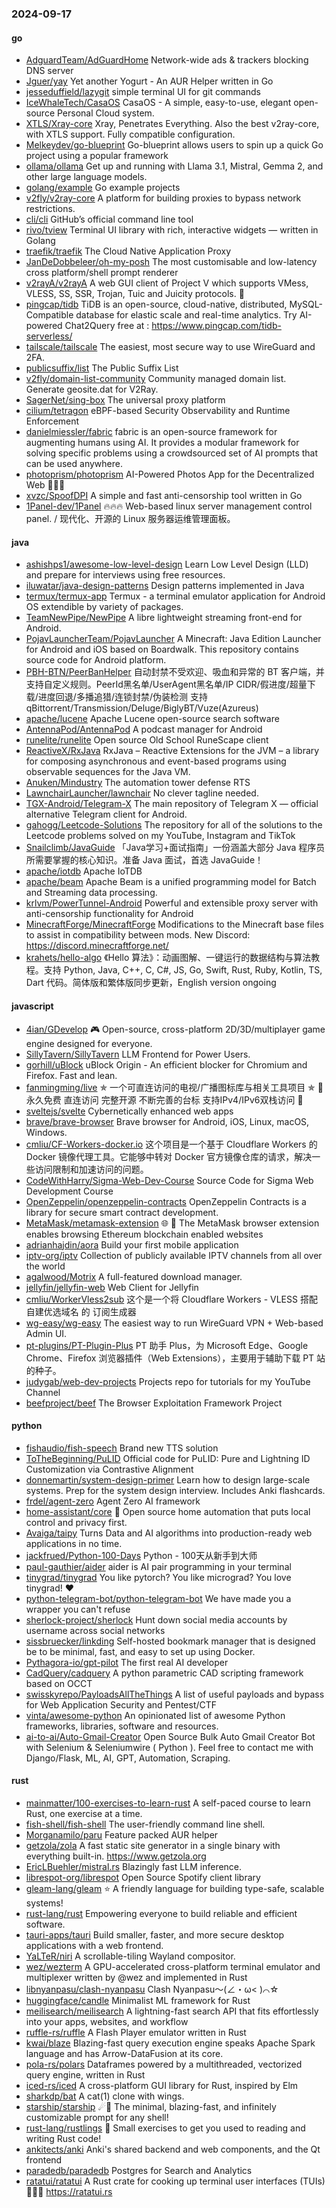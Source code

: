 ### 2024-09-17

#### go
* [AdguardTeam/AdGuardHome](https://github.com/AdguardTeam/AdGuardHome) Network-wide ads & trackers blocking DNS server
* [Jguer/yay](https://github.com/Jguer/yay) Yet another Yogurt - An AUR Helper written in Go
* [jesseduffield/lazygit](https://github.com/jesseduffield/lazygit) simple terminal UI for git commands
* [IceWhaleTech/CasaOS](https://github.com/IceWhaleTech/CasaOS) CasaOS - A simple, easy-to-use, elegant open-source Personal Cloud system.
* [XTLS/Xray-core](https://github.com/XTLS/Xray-core) Xray, Penetrates Everything. Also the best v2ray-core, with XTLS support. Fully compatible configuration.
* [Melkeydev/go-blueprint](https://github.com/Melkeydev/go-blueprint) Go-blueprint allows users to spin up a quick Go project using a popular framework
* [ollama/ollama](https://github.com/ollama/ollama) Get up and running with Llama 3.1, Mistral, Gemma 2, and other large language models.
* [golang/example](https://github.com/golang/example) Go example projects
* [v2fly/v2ray-core](https://github.com/v2fly/v2ray-core) A platform for building proxies to bypass network restrictions.
* [cli/cli](https://github.com/cli/cli) GitHub’s official command line tool
* [rivo/tview](https://github.com/rivo/tview) Terminal UI library with rich, interactive widgets — written in Golang
* [traefik/traefik](https://github.com/traefik/traefik) The Cloud Native Application Proxy
* [JanDeDobbeleer/oh-my-posh](https://github.com/JanDeDobbeleer/oh-my-posh) The most customisable and low-latency cross platform/shell prompt renderer
* [v2rayA/v2rayA](https://github.com/v2rayA/v2rayA) A web GUI client of Project V which supports VMess, VLESS, SS, SSR, Trojan, Tuic and Juicity protocols. 🚀
* [pingcap/tidb](https://github.com/pingcap/tidb) TiDB is an open-source, cloud-native, distributed, MySQL-Compatible database for elastic scale and real-time analytics. Try AI-powered Chat2Query free at : https://www.pingcap.com/tidb-serverless/
* [tailscale/tailscale](https://github.com/tailscale/tailscale) The easiest, most secure way to use WireGuard and 2FA.
* [publicsuffix/list](https://github.com/publicsuffix/list) The Public Suffix List
* [v2fly/domain-list-community](https://github.com/v2fly/domain-list-community) Community managed domain list. Generate geosite.dat for V2Ray.
* [SagerNet/sing-box](https://github.com/SagerNet/sing-box) The universal proxy platform
* [cilium/tetragon](https://github.com/cilium/tetragon) eBPF-based Security Observability and Runtime Enforcement
* [danielmiessler/fabric](https://github.com/danielmiessler/fabric) fabric is an open-source framework for augmenting humans using AI. It provides a modular framework for solving specific problems using a crowdsourced set of AI prompts that can be used anywhere.
* [photoprism/photoprism](https://github.com/photoprism/photoprism) AI-Powered Photos App for the Decentralized Web 🌈💎✨
* [xvzc/SpoofDPI](https://github.com/xvzc/SpoofDPI) A simple and fast anti-censorship tool written in Go
* [1Panel-dev/1Panel](https://github.com/1Panel-dev/1Panel) 🔥🔥🔥 Web-based linux server management control panel. / 现代化、开源的 Linux 服务器运维管理面板。

#### java
* [ashishps1/awesome-low-level-design](https://github.com/ashishps1/awesome-low-level-design) Learn Low Level Design (LLD) and prepare for interviews using free resources.
* [iluwatar/java-design-patterns](https://github.com/iluwatar/java-design-patterns) Design patterns implemented in Java
* [termux/termux-app](https://github.com/termux/termux-app) Termux - a terminal emulator application for Android OS extendible by variety of packages.
* [TeamNewPipe/NewPipe](https://github.com/TeamNewPipe/NewPipe) A libre lightweight streaming front-end for Android.
* [PojavLauncherTeam/PojavLauncher](https://github.com/PojavLauncherTeam/PojavLauncher) A Minecraft: Java Edition Launcher for Android and iOS based on Boardwalk. This repository contains source code for Android platform.
* [PBH-BTN/PeerBanHelper](https://github.com/PBH-BTN/PeerBanHelper) 自动封禁不受欢迎、吸血和异常的 BT 客户端，并支持自定义规则。PeerId黑名单/UserAgent黑名单/IP CIDR/假进度/超量下载/进度回退/多播追猎/连锁封禁/伪装检测 支持 qBittorrent/Transmission/Deluge/BiglyBT/Vuze(Azureus)
* [apache/lucene](https://github.com/apache/lucene) Apache Lucene open-source search software
* [AntennaPod/AntennaPod](https://github.com/AntennaPod/AntennaPod) A podcast manager for Android
* [runelite/runelite](https://github.com/runelite/runelite) Open source Old School RuneScape client
* [ReactiveX/RxJava](https://github.com/ReactiveX/RxJava) RxJava – Reactive Extensions for the JVM – a library for composing asynchronous and event-based programs using observable sequences for the Java VM.
* [Anuken/Mindustry](https://github.com/Anuken/Mindustry) The automation tower defense RTS
* [LawnchairLauncher/lawnchair](https://github.com/LawnchairLauncher/lawnchair) No clever tagline needed.
* [TGX-Android/Telegram-X](https://github.com/TGX-Android/Telegram-X) The main repository of Telegram X — official alternative Telegram client for Android.
* [gahogg/Leetcode-Solutions](https://github.com/gahogg/Leetcode-Solutions) The repository for all of the solutions to the Leetcode problems solved on my YouTube, Instagram and TikTok
* [Snailclimb/JavaGuide](https://github.com/Snailclimb/JavaGuide) 「Java学习+面试指南」一份涵盖大部分 Java 程序员所需要掌握的核心知识。准备 Java 面试，首选 JavaGuide！
* [apache/iotdb](https://github.com/apache/iotdb) Apache IoTDB
* [apache/beam](https://github.com/apache/beam) Apache Beam is a unified programming model for Batch and Streaming data processing.
* [krlvm/PowerTunnel-Android](https://github.com/krlvm/PowerTunnel-Android) Powerful and extensible proxy server with anti-censorship functionality for Android
* [MinecraftForge/MinecraftForge](https://github.com/MinecraftForge/MinecraftForge) Modifications to the Minecraft base files to assist in compatibility between mods. New Discord: https://discord.minecraftforge.net/
* [krahets/hello-algo](https://github.com/krahets/hello-algo) 《Hello 算法》：动画图解、一键运行的数据结构与算法教程。支持 Python, Java, C++, C, C#, JS, Go, Swift, Rust, Ruby, Kotlin, TS, Dart 代码。简体版和繁体版同步更新，English version ongoing

#### javascript
* [4ian/GDevelop](https://github.com/4ian/GDevelop) 🎮 Open-source, cross-platform 2D/3D/multiplayer game engine designed for everyone.
* [SillyTavern/SillyTavern](https://github.com/SillyTavern/SillyTavern) LLM Frontend for Power Users.
* [gorhill/uBlock](https://github.com/gorhill/uBlock) uBlock Origin - An efficient blocker for Chromium and Firefox. Fast and lean.
* [fanmingming/live](https://github.com/fanmingming/live) ✯ 一个可直连访问的电视/广播图标库与相关工具项目 ✯ 🔕 永久免费 直连访问 完整开源 不断完善的台标 支持IPv4/IPv6双栈访问 🔕
* [sveltejs/svelte](https://github.com/sveltejs/svelte) Cybernetically enhanced web apps
* [brave/brave-browser](https://github.com/brave/brave-browser) Brave browser for Android, iOS, Linux, macOS, Windows.
* [cmliu/CF-Workers-docker.io](https://github.com/cmliu/CF-Workers-docker.io) 这个项目是一个基于 Cloudflare Workers 的 Docker 镜像代理工具。它能够中转对 Docker 官方镜像仓库的请求，解决一些访问限制和加速访问的问题。
* [CodeWithHarry/Sigma-Web-Dev-Course](https://github.com/CodeWithHarry/Sigma-Web-Dev-Course) Source Code for Sigma Web Development Course
* [OpenZeppelin/openzeppelin-contracts](https://github.com/OpenZeppelin/openzeppelin-contracts) OpenZeppelin Contracts is a library for secure smart contract development.
* [MetaMask/metamask-extension](https://github.com/MetaMask/metamask-extension) 🌐 🔌 The MetaMask browser extension enables browsing Ethereum blockchain enabled websites
* [adrianhajdin/aora](https://github.com/adrianhajdin/aora) Build your first mobile application
* [iptv-org/iptv](https://github.com/iptv-org/iptv) Collection of publicly available IPTV channels from all over the world
* [agalwood/Motrix](https://github.com/agalwood/Motrix) A full-featured download manager.
* [jellyfin/jellyfin-web](https://github.com/jellyfin/jellyfin-web) Web Client for Jellyfin
* [cmliu/WorkerVless2sub](https://github.com/cmliu/WorkerVless2sub) 这个是一个将 Cloudflare Workers - VLESS 搭配 自建优选域名 的 订阅生成器
* [wg-easy/wg-easy](https://github.com/wg-easy/wg-easy) The easiest way to run WireGuard VPN + Web-based Admin UI.
* [pt-plugins/PT-Plugin-Plus](https://github.com/pt-plugins/PT-Plugin-Plus) PT 助手 Plus，为 Microsoft Edge、Google Chrome、Firefox 浏览器插件（Web Extensions），主要用于辅助下载 PT 站的种子。
* [judygab/web-dev-projects](https://github.com/judygab/web-dev-projects) Projects repo for tutorials for my YouTube Channel
* [beefproject/beef](https://github.com/beefproject/beef) The Browser Exploitation Framework Project

#### python
* [fishaudio/fish-speech](https://github.com/fishaudio/fish-speech) Brand new TTS solution
* [ToTheBeginning/PuLID](https://github.com/ToTheBeginning/PuLID) Official code for PuLID: Pure and Lightning ID Customization via Contrastive Alignment
* [donnemartin/system-design-primer](https://github.com/donnemartin/system-design-primer) Learn how to design large-scale systems. Prep for the system design interview. Includes Anki flashcards.
* [frdel/agent-zero](https://github.com/frdel/agent-zero) Agent Zero AI framework
* [home-assistant/core](https://github.com/home-assistant/core) 🏡 Open source home automation that puts local control and privacy first.
* [Avaiga/taipy](https://github.com/Avaiga/taipy) Turns Data and AI algorithms into production-ready web applications in no time.
* [jackfrued/Python-100-Days](https://github.com/jackfrued/Python-100-Days) Python - 100天从新手到大师
* [paul-gauthier/aider](https://github.com/paul-gauthier/aider) aider is AI pair programming in your terminal
* [tinygrad/tinygrad](https://github.com/tinygrad/tinygrad) You like pytorch? You like micrograd? You love tinygrad! ❤️
* [python-telegram-bot/python-telegram-bot](https://github.com/python-telegram-bot/python-telegram-bot) We have made you a wrapper you can't refuse
* [sherlock-project/sherlock](https://github.com/sherlock-project/sherlock) Hunt down social media accounts by username across social networks
* [sissbruecker/linkding](https://github.com/sissbruecker/linkding) Self-hosted bookmark manager that is designed be to be minimal, fast, and easy to set up using Docker.
* [Pythagora-io/gpt-pilot](https://github.com/Pythagora-io/gpt-pilot) The first real AI developer
* [CadQuery/cadquery](https://github.com/CadQuery/cadquery) A python parametric CAD scripting framework based on OCCT
* [swisskyrepo/PayloadsAllTheThings](https://github.com/swisskyrepo/PayloadsAllTheThings) A list of useful payloads and bypass for Web Application Security and Pentest/CTF
* [vinta/awesome-python](https://github.com/vinta/awesome-python) An opinionated list of awesome Python frameworks, libraries, software and resources.
* [ai-to-ai/Auto-Gmail-Creator](https://github.com/ai-to-ai/Auto-Gmail-Creator) Open Source Bulk Auto Gmail Creator Bot with Selenium & Seleniumwire ( Python ). Feel free to contact me with Django/Flask, ML, AI, GPT, Automation, Scraping.

#### rust
* [mainmatter/100-exercises-to-learn-rust](https://github.com/mainmatter/100-exercises-to-learn-rust) A self-paced course to learn Rust, one exercise at a time.
* [fish-shell/fish-shell](https://github.com/fish-shell/fish-shell) The user-friendly command line shell.
* [Morganamilo/paru](https://github.com/Morganamilo/paru) Feature packed AUR helper
* [getzola/zola](https://github.com/getzola/zola) A fast static site generator in a single binary with everything built-in. https://www.getzola.org
* [EricLBuehler/mistral.rs](https://github.com/EricLBuehler/mistral.rs) Blazingly fast LLM inference.
* [librespot-org/librespot](https://github.com/librespot-org/librespot) Open Source Spotify client library
* [gleam-lang/gleam](https://github.com/gleam-lang/gleam) ⭐️ A friendly language for building type-safe, scalable systems!
* [rust-lang/rust](https://github.com/rust-lang/rust) Empowering everyone to build reliable and efficient software.
* [tauri-apps/tauri](https://github.com/tauri-apps/tauri) Build smaller, faster, and more secure desktop applications with a web frontend.
* [YaLTeR/niri](https://github.com/YaLTeR/niri) A scrollable-tiling Wayland compositor.
* [wez/wezterm](https://github.com/wez/wezterm) A GPU-accelerated cross-platform terminal emulator and multiplexer written by @wez and implemented in Rust
* [libnyanpasu/clash-nyanpasu](https://github.com/libnyanpasu/clash-nyanpasu) Clash Nyanpasu～(∠・ω< )⌒☆​
* [huggingface/candle](https://github.com/huggingface/candle) Minimalist ML framework for Rust
* [meilisearch/meilisearch](https://github.com/meilisearch/meilisearch) A lightning-fast search API that fits effortlessly into your apps, websites, and workflow
* [ruffle-rs/ruffle](https://github.com/ruffle-rs/ruffle) A Flash Player emulator written in Rust
* [kwai/blaze](https://github.com/kwai/blaze) Blazing-fast query execution engine speaks Apache Spark language and has Arrow-DataFusion at its core.
* [pola-rs/polars](https://github.com/pola-rs/polars) Dataframes powered by a multithreaded, vectorized query engine, written in Rust
* [iced-rs/iced](https://github.com/iced-rs/iced) A cross-platform GUI library for Rust, inspired by Elm
* [sharkdp/bat](https://github.com/sharkdp/bat) A cat(1) clone with wings.
* [starship/starship](https://github.com/starship/starship) ☄🌌️ The minimal, blazing-fast, and infinitely customizable prompt for any shell!
* [rust-lang/rustlings](https://github.com/rust-lang/rustlings) 🦀 Small exercises to get you used to reading and writing Rust code!
* [ankitects/anki](https://github.com/ankitects/anki) Anki's shared backend and web components, and the Qt frontend
* [paradedb/paradedb](https://github.com/paradedb/paradedb) Postgres for Search and Analytics
* [ratatui/ratatui](https://github.com/ratatui/ratatui) A Rust crate for cooking up terminal user interfaces (TUIs) 👨‍🍳🐀 https://ratatui.rs
